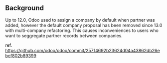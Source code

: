 ## Background

Up to 12.0, Odoo used to assign a company by default when partner was
added, however the default company proposal has been removed since 13.0
with multi-company refactoring. This causes inconveniences to users who
want to seggregate partner records between companies.

ref.
<https://github.com/odoo/odoo/commit/25714692b23624d04a43862db26ebcf802b89399>